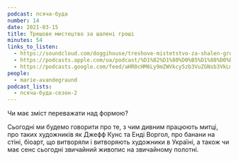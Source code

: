 ```yaml
---
podcast: псяча-буда
number: 14
date: 2021-03-15
title: Трешове мистецтво за шалені гроші
minutes: 54
links_to_listen:
  - https://soundcloud.com/doggihouse/treshove-mistetstvo-za-shalen-grosh
  - https://podcasts.apple.com/ua/podcast/%D1%82%D1%80%D0%B5%D1%88%D0%BE%D0%B2%D0%B5-%D0%BC%D0%B8%D1%81%D1%82%D0%B5%D1%86%D1%82%D0%B2%D0%BE-%D0%B7%D0%B0-%D1%88%D0%B0%D0%BB%D0%B5%D0%BD%D1%96-%D0%B3%D1%80%D0%BE%D1%88%D1%96/id1525117216?i=1000513120891
  - https://podcasts.google.com/feed/aHR0cHM6Ly9mZWVkcy5zb3VuZGNsb3VkLmNvbS91c2Vycy9zb3VuZGNsb3VkOnVzZXJzOjg1ODUxNjI2NS9zb3VuZHMucnNz/episode/dGFnOnNvdW5kY2xvdWQsMjAxMDp0cmFja3MvMTAwNzUwOTc1MA
people:
  - marie-avandegraund
podcast_lists:
  - псяча-буда-сезон-2
---
```


Чи має зміст переважати над формою?

Сьогодні ми будемо говорити про те, з чим дивним працюють митці, про таких
художників як Джефф Кунс та Енді Воргол, про банани на стіні, біоарт, що
витворяли і витворяють художники в Україні, а також чи має сенс сьогодні
звичайний живопис на звичайному полотні.
